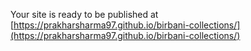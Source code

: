 Your site is ready to be published at [https://prakharsharma97.github.io/birbani-collections/](https://prakharsharma97.github.io/birbani-collections/)

